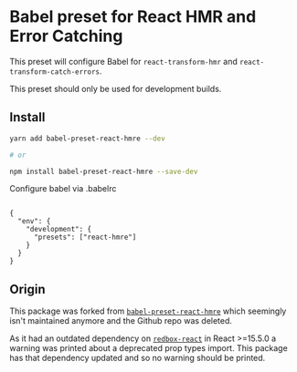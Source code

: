 # Babel preset for React HMR and Error Catching

This preset will configure Babel for `react-transform-hmr` and `react-transform-catch-errors`.

This preset should only be used for development builds.

## Install

```sh
yarn add babel-preset-react-hmre --dev

# or

npm install babel-preset-react-hmre --save-dev
```

Configure babel via .babelrc

```

{
  "env": {
    "development": {
      "presets": ["react-hmre"]
    }
  }
}

```

## Origin

This package was forked from [`babel-preset-react-hmre`](https://www.npmjs.com/package/babel-preset-react-hmre) which seemingly isn't maintained anymore and the Github repo was deleted.

As it had an outdated dependency on [`redbox-react`](https://github.com/commissure/redbox-react) in React >=15.5.0 a warning was printed about a deprecated prop types import. This package has that dependency updated and so no warning should be printed.
